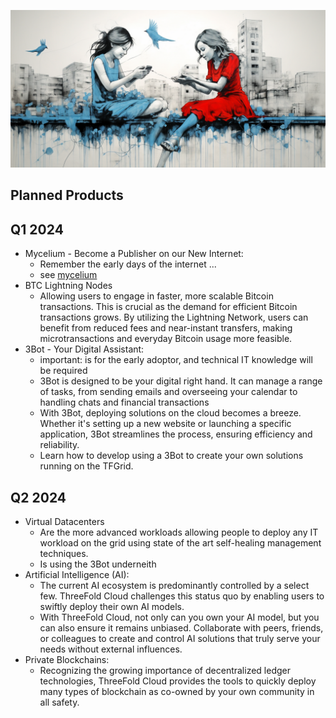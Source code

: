 ![image alt text](img/40_0.png)

## Planned Products

## Q1 2024

* Mycelium - Become a Publisher on our New Internet:
  * Remember the early days of the internet ...
  * see [mycelium](../mycelium/mycelium.md)
* BTC Lightning Nodes
    * Allowing users to engage in faster, more scalable Bitcoin transactions. This is crucial as the demand for efficient Bitcoin transactions grows. By utilizing the Lightning Network, users can benefit from reduced fees and near-instant transfers, making microtransactions and everyday Bitcoin usage more feasible.
* 3Bot - Your Digital Assistant:
    * important: is for the early adoptor, and technical IT knowledge will be required
    * 3Bot is designed to be your digital right hand. It can manage a range of tasks, from sending emails and overseeing your calendar to handling chats and financial transactions
    * With 3Bot, deploying solutions on the cloud becomes a breeze. Whether it's setting up a new website or launching a specific application, 3Bot streamlines the process, ensuring efficiency and reliability.
    * Learn how to develop using a 3Bot to create your own solutions running on the TFGrid.

## Q2 2024

* Virtual Datacenters
    * Are the more advanced workloads allowing people to deploy any IT workload on the grid using state of the art self-healing management techniques.
    * Is using the 3Bot underneith
* Artificial Intelligence (AI):
    * The current AI ecosystem is predominantly controlled by a select few. ThreeFold Cloud challenges this status quo by enabling users to swiftly deploy their own AI models.
    * With ThreeFold Cloud, not only can you own your AI model, but you can also ensure it remains unbiased. Collaborate with peers, friends, or colleagues to create and control AI solutions that truly serve your needs without external influences.
* Private Blockchains: 
    * Recognizing the growing importance of decentralized ledger technologies, ThreeFold Cloud provides the tools to quickly deploy many types of blockchain as co-owned by your own community in all safety.

